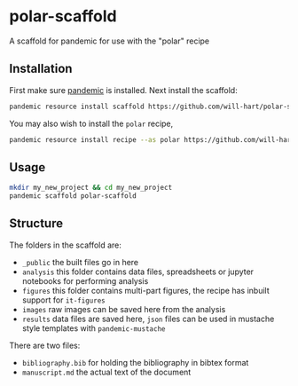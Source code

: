 # polar-scaffold

A scaffold for pandemic for use with the "polar" recipe

## Installation

First make sure [pandemic](https://github.com/lionel-rigoux/pandemic) is installed. Next install the scaffold:

```bash
pandemic resource install scaffold https://github.com/will-hart/polar-scaffold.git
```

You may also wish to install the `polar` recipe, 

```bash
pandemic resource install recipe --as polar https://github.com/will-hart/polar.git
```

## Usage

```bash
mkdir my_new_project && cd my_new_project
pandemic scaffold polar-scaffold
```

## Structure

The folders in the scaffold are:

 - `_public` the built files go in here
 - `analysis` this folder contains data files, spreadsheets or jupyter notebooks for performing analysis
 - `figures` this folder contains multi-part figures, the recipe has inbuilt support for `it-figures`
 - `images` raw images can be saved here from the analysis
 - `results` data files are saved here, `json` files can be used in mustache style templates with `pandemic-mustache`
 
 There are two files:
 
  - `bibliography.bib` for holding the bibliography in bibtex format
  - `manuscript.md` the actual text of the document
